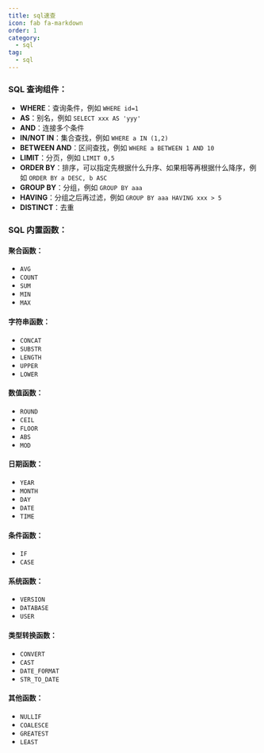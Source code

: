 ```yaml
---
title: sql速查
icon: fab fa-markdown
order: 1
category:
  - sql
tag:
  - sql
---
```


### SQL 查询组件：

- **WHERE**：查询条件，例如 `WHERE id=1`
- **AS**：别名，例如 `SELECT xxx AS 'yyy'`
- **AND**：连接多个条件
- **IN/NOT IN**：集合查找，例如 `WHERE a IN (1,2)`
- **BETWEEN AND**：区间查找，例如 `WHERE a BETWEEN 1 AND 10`
- **LIMIT**：分页，例如 `LIMIT 0,5`
- **ORDER BY**：排序，可以指定先根据什么升序、如果相等再根据什么降序，例如 `ORDER BY a DESC, b ASC`
- **GROUP BY**：分组，例如 `GROUP BY aaa`
- **HAVING**：分组之后再过滤，例如 `GROUP BY aaa HAVING xxx > 5`
- **DISTINCT**：去重

### SQL 内置函数：

#### 聚合函数：
- `AVG`
- `COUNT`
- `SUM`
- `MIN`
- `MAX`

#### 字符串函数：
- `CONCAT`
- `SUBSTR`
- `LENGTH`
- `UPPER`
- `LOWER`

#### 数值函数：
- `ROUND`
- `CEIL`
- `FLOOR`
- `ABS`
- `MOD`

#### 日期函数：
- `YEAR`
- `MONTH`
- `DAY`
- `DATE`
- `TIME`

#### 条件函数：
- `IF`
- `CASE`

#### 系统函数：
- `VERSION`
- `DATABASE`
- `USER`

#### 类型转换函数：
- `CONVERT`
- `CAST`
- `DATE_FORMAT`
- `STR_TO_DATE`

#### 其他函数：
- `NULLIF`
- `COALESCE`
- `GREATEST`
- `LEAST`